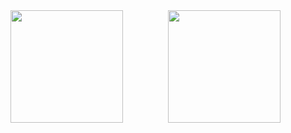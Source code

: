 <div style="display: flex;">
  <a href="https://github.com/evandrosystems" style="flex: 1;">
    <img loading="lazy" height="180em" src="https://github-readme-stats.vercel.app/api/top-langs/?username=evandrosystems"/>
  </a>
  <a href="https://github.com/evandrosystems" style="flex: 1;">
    <img loading="lazy" height="180em" src="https://github-readme-stats.vercel.app/api/?username=evandrosystems"/>
  </a>
</div>
